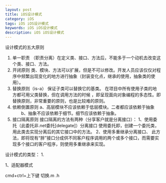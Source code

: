 ```yaml
---
layout: post
title: iOS设计模式
category: iOS
tags: iOS iOS设计模式
keywords: iOS iOS设计模式
description: iOS iOS设计模式
---
```


设计模式的五大原则
1. 单一职责
（职责分离）在定义类、接口、方法后，不能多于一个动机去改变这个类、接口、方法。
2. 开闭原则
类、模块、方法可以扩展，但是不可以修改。开发人员应该仅仅对程序中频繁出现变化的地方进行抽象（封装变化点，继承的使用，抽象类的使用）。
3. 替换原则（is-a）
保证子类可以替换它的基类。
在项目中所有使用子类的地方都可用父类替换，但在调用方法的时候 ，即呈现面向对象编程的多态性。即替换原则，非常重要的原则，也是比较难的原则。
4. 依赖倒置原则
a、高层模块不应该依赖于低层模块。二者都应该依赖于抽象
　　b、抽象不应该依赖于细节。细节应该依赖于抽象。
5. 接口隔离原则
接口隔离的方法有两种（分享客户就是分离接口）：
1、使用委托（此委托非.net委托[delegate]）分离接口
使用委托即，创建一个委托类，用此类去实现分离后的其它接口中的方法。
2、使用多重继承分离接口、
此方法，即将现有“胖”接口分成供不同客户程序调用的两个或多个接口，而需要实现多个接口的客户程序，则使用多重继承来实现。


设计模式的类型：
1.



1、适配器模式




cmd+ctrl+上下键   切换.m .h